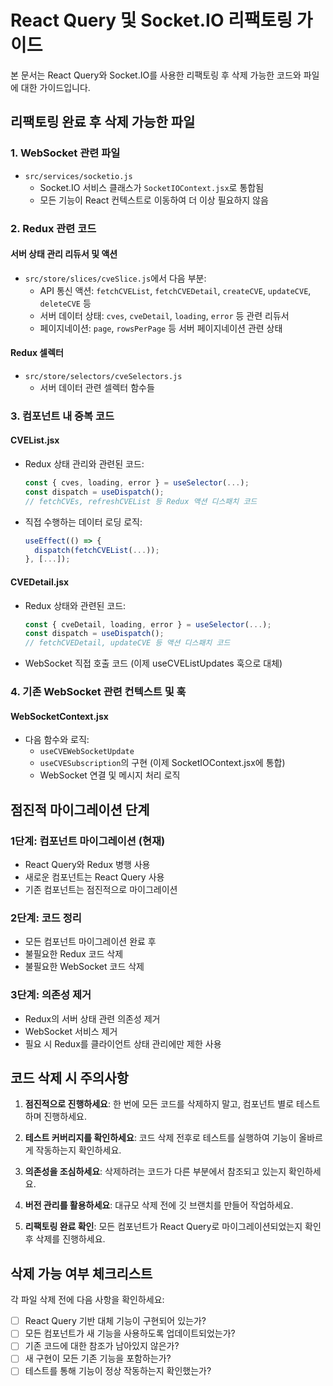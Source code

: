 # React Query 및 Socket.IO 리팩토링 가이드

본 문서는 React Query와 Socket.IO를 사용한 리팩토링 후 삭제 가능한 코드와 파일에 대한 가이드입니다.

## 리팩토링 완료 후 삭제 가능한 파일

### 1. WebSocket 관련 파일
- `src/services/socketio.js`
  - Socket.IO 서비스 클래스가 `SocketIOContext.jsx`로 통합됨
  - 모든 기능이 React 컨텍스트로 이동하여 더 이상 필요하지 않음

### 2. Redux 관련 코드

#### 서버 상태 관리 리듀서 및 액션
- `src/store/slices/cveSlice.js`에서 다음 부분:
  - API 통신 액션: `fetchCVEList`, `fetchCVEDetail`, `createCVE`, `updateCVE`, `deleteCVE` 등 
  - 서버 데이터 상태: `cves`, `cveDetail`, `loading`, `error` 등 관련 리듀서
  - 페이지네이션: `page`, `rowsPerPage` 등 서버 페이지네이션 관련 상태

#### Redux 셀렉터
- `src/store/selectors/cveSelectors.js`
  - 서버 데이터 관련 셀렉터 함수들

### 3. 컴포넌트 내 중복 코드

#### CVEList.jsx
- Redux 상태 관리와 관련된 코드:
  ```jsx
  const { cves, loading, error } = useSelector(...);
  const dispatch = useDispatch();
  // fetchCVEs, refreshCVEList 등 Redux 액션 디스패치 코드
  ```
- 직접 수행하는 데이터 로딩 로직:
  ```jsx
  useEffect(() => {
    dispatch(fetchCVEList(...));
  }, [...]);
  ```

#### CVEDetail.jsx
- Redux 상태와 관련된 코드:
  ```jsx
  const { cveDetail, loading, error } = useSelector(...);
  const dispatch = useDispatch();
  // fetchCVEDetail, updateCVE 등 액션 디스패치 코드
  ```
- WebSocket 직접 호출 코드 (이제 useCVEListUpdates 훅으로 대체)

### 4. 기존 WebSocket 관련 컨텍스트 및 훅

#### WebSocketContext.jsx
- 다음 함수와 로직:
  - `useCVEWebSocketUpdate`
  - `useCVESubscription`의 구현 (이제 SocketIOContext.jsx에 통합)
  - WebSocket 연결 및 메시지 처리 로직

## 점진적 마이그레이션 단계

### 1단계: 컴포넌트 마이그레이션 (현재)
- React Query와 Redux 병행 사용
- 새로운 컴포넌트는 React Query 사용
- 기존 컴포넌트는 점진적으로 마이그레이션

### 2단계: 코드 정리
- 모든 컴포넌트 마이그레이션 완료 후
- 불필요한 Redux 코드 삭제
- 불필요한 WebSocket 코드 삭제

### 3단계: 의존성 제거
- Redux의 서버 상태 관련 의존성 제거
- WebSocket 서비스 제거
- 필요 시 Redux를 클라이언트 상태 관리에만 제한 사용

## 코드 삭제 시 주의사항

1. **점진적으로 진행하세요**: 한 번에 모든 코드를 삭제하지 말고, 컴포넌트 별로 테스트하며 진행하세요.

2. **테스트 커버리지를 확인하세요**: 코드 삭제 전후로 테스트를 실행하여 기능이 올바르게 작동하는지 확인하세요.

3. **의존성을 조심하세요**: 삭제하려는 코드가 다른 부분에서 참조되고 있는지 확인하세요.

4. **버전 관리를 활용하세요**: 대규모 삭제 전에 깃 브랜치를 만들어 작업하세요.

5. **리팩토링 완료 확인**: 모든 컴포넌트가 React Query로 마이그레이션되었는지 확인 후 삭제를 진행하세요.

## 삭제 가능 여부 체크리스트

각 파일 삭제 전에 다음 사항을 확인하세요:

- [ ] React Query 기반 대체 기능이 구현되어 있는가?
- [ ] 모든 컴포넌트가 새 기능을 사용하도록 업데이트되었는가?
- [ ] 기존 코드에 대한 참조가 남아있지 않은가?
- [ ] 새 구현이 모든 기존 기능을 포함하는가?
- [ ] 테스트를 통해 기능이 정상 작동하는지 확인했는가? 